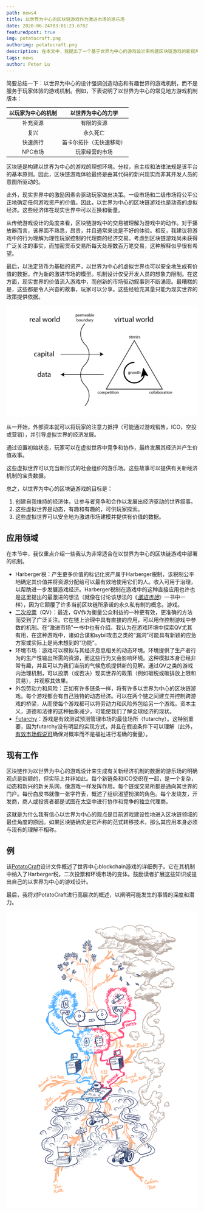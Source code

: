 ```yaml
---
path: news4
title: 以世界为中心的区块链游戏作为激进市场的游乐场
date: 2020-06-24T03:01:23.678Z
featuredpost: true
img: potatocraft.png
authorimg: potatocraft.png
description: 在本文中，我提出了一个基于世界为中心的游戏设计来构建区块链游戏的新视角。这些游戏可以充当激进市场的安全场所，并为现实世界的政策提供依据。
tags: news
author: Peter Lu
---
```

简要总结一下：以世界为中心的设计强调创造动态和有趣世界的游戏机制，而不是服务于玩家体验的游戏机制。例如，下表说明了以世界为中心的常见地方游戏机制版本：

|以玩家为中心的机制 | 以世界为中心的力学|
| :-------------: |:-------------:|
| 补充资源        |   有限的资源     |
| 复兴           | 永久死亡         | 
|   快速旅行      |笛卡尔拓扑（无快速移动）|  
| NPC市场        | 玩家经营的市场   | 

区块链是构建以世界为中心的游戏的理想环境。分权，自主权和法律法规是该平台的基本原则。因此，区块链游戏体验最终是由其代码的新兴现实而非其开发人员的意图所驱动的。

此外，现实世界中的激励因素会驱动玩家做出决策。一级市场和二级市场将公平公正地确定任何游戏资产的价值。因此，以世界为中心的区块链游戏也是动态的虚拟经济。这些经济体在现实世界中可以互换和衡量。

从传统游戏设计的角度来看，区块链游戏中的交易被理解为游戏中的动作。对于播放器而言，该界面不熟悉，昂贵，并且通常来说是不好的体验。相反，我建议将游戏中的行为理解为理性玩家控制的代理商的经济交易。考虑到区块链游戏尚未获得广泛关注的事实，而加密货币交易所每天处理数百万笔交易，这种解释似乎很有希望。

最后，以法定货币为基础的资产，以世界为中心的虚拟世界也可以安全地生成有价值的数据，作为新的激进市场的模型。机制设计仅受开发人员的想象力限制。在这方面，现实世界的价值流入游戏中，而创新的市场驱动叙事则不断涌现。最糟糕的是，这些都是令人兴奋的故事，玩家可以分享。这些经验充其量只能为现实世界的政策提供依据。

![blockchain-games-framework](blockchain-games-framework.png)

从一开始，外部资本就可以将玩家的注意力抵押（可能通过游戏销售，ICO，空投或营销），并引导虚拟世界的经济发展。

通过设置初始状态，玩家可以在虚拟世界中竞争和协作，最终发展其经济并产生价值故事。

这些虚拟世界可以充当新形式的社会组织的游乐场。这些故事可以提供有关新经济机制的宝贵数据。

总之，以世界为中心的区块链游戏的目标是：

1. 创建自我维持的经济体，让参与者竞争和合作以发展出经济驱动的世界叙事。
2. 这些虚拟世界是动态，有趣和有趣的，可供玩家探索。
3. 这些虚拟世界可以安全地为激进市场建模并提供有价值的数据。

## 应用领域

在本节中，我仅重点介绍一些我认为非常适合在以世界为中心的区块链游戏中部署的机制。

* Harberger税：产生更多价值的标记化资产属于Harberger税制，该税制公平地确定其价值并将资源分配给可以最有效地使用它们的人。收入可用于治理，以帮助进一步发展游戏经济。Harberger税制在游戏中的这种直接应用也许也是这里提出的最激进的想法（就像在讨论该想法的《*[激进市场](https://vitalik.ca/general/2018/04/20/radical_markets.html)*》一书中一样），因为它颠覆了许多当前区块链所承诺的永久私有制的概念。游戏。
* [二次投票](https://en.wikipedia.org/wiki/Quadratic_voting)（QV）：最近，QV作为衡量公众利益的一种更有效，更准确的方法而受到了广泛关注。它在链上治理中具有直接的应用，可以用作控制游戏中参数的机制。在“激进市场”一书中也有介绍。我认为在游戏环境中探索QV尤其有用，在这种游戏中，诸如合谋和sybil攻击之类的“漏洞”可能具有新颖的应急方案或实际上是尚未想到的“功能”。
* 环境市场：游戏可以模拟与其经济息息相关的动态环境。环境提供了生产者行为的生产性输出所需的资源，而这些行为又会影响环境。这种模拟本身已经非常有趣，并且可以为我们当前的气候危机提供新的见解。通过QV之类的游戏内治理机制，可以投票（或否决）现实世界的政策（例如碳税或碳排放上限和贸易），并观察其效果。
* 外包劳动力和风险：正如有许多链条一样，将有许多以世界为中心的区块链游戏。每个游戏都会有自己独特的动态经济。可以在两个链之间建立并控制跨游戏的桥梁，从而使每个游戏都可以将劳动力和风险外包给另一个游戏。资本主义，道德和法律的这种抽象减少，可能使我们了解全球经济的现状。
* [Futarchy](https://en.wikipedia.org/wiki/Futarchy)：游戏是有效测试预测管理市场的最佳场所（futarchy）。这特别重要，因为futarchy没有明显的实现方式，并且在假设条件下可以理解（此外，[有效市场假说可](https://en.wikipedia.org/wiki/Efficient-market_hypothesis)确保对概率而不是福祉进行准确的衡量）。

## 现有工作

区块链作为以世界为中心的游戏设计来生成有关新经济机制的数据的游乐场的明确观点是新颖的，但实际上并非如此。每个新链条和ICO交织在一起，是一个复杂，动态和新兴的新关系网，像游戏一样发挥作用。每个链或交易所都是通向其世界的门户。每份白皮书就像一张字符表，概述了组织渴望扮演的角色。每个发烧友，开发商，商人或投资者都是试图在太空中进行协作和竞争的独立代理商。

这就是为什么我有信心以世界为中心的观点是目前游戏建设性地进入区块链领域的最佳角度的原因。如果区块链确实是它声称的范式转移技术，那么其应用本身必须与现有的理解不相称。

## 例

该[PotatoCraft](https://github.com/pdlla/WCBG/blob/master/potatocraft.md)设计文件概述了世界中心blockchain游戏的详细例子。它在其机制中纳入了Harberger税，二次投票和环境市场的变体。鼓励读者扩展这些知识或提出自己的以世界为中心的游戏设计。

最后，我将对PotatoCraft进行高层次的概述，以阐明可能发生的事情的深度和潜力。

![potatocraft](potatocraft.png)